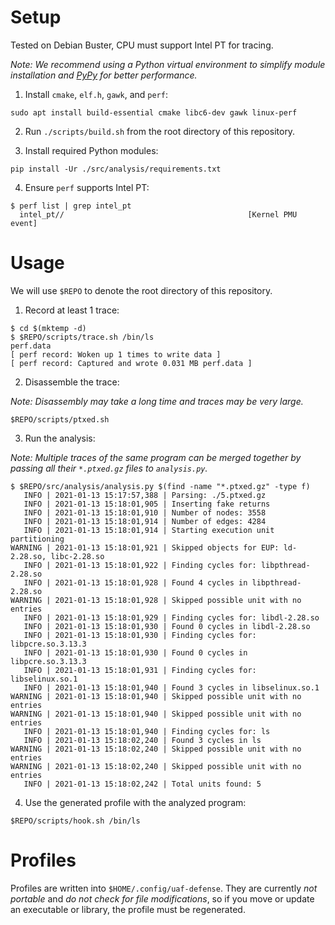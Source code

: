 # Setup

Tested on Debian Buster, CPU must support Intel PT for tracing.

*Note: We recommend using a Python virtual environment to simplify module
installation and [PyPy](https://www.pypy.org/) for better performance.*

1. Install `cmake`, `elf.h`, `gawk`, and `perf`:

```
sudo apt install build-essential cmake libc6-dev gawk linux-perf
```

2. Run `./scripts/build.sh` from the root directory of this repository.

3. Install required Python modules:

```
pip install -Ur ./src/analysis/requirements.txt
```

4. Ensure `perf` supports Intel PT:

```
$ perf list | grep intel_pt
  intel_pt//                                         [Kernel PMU event]
```

# Usage

We will use `$REPO` to denote the root directory of this repository.

1. Record at least 1 trace:

```
$ cd $(mktemp -d)
$ $REPO/scripts/trace.sh /bin/ls
perf.data
[ perf record: Woken up 1 times to write data ]
[ perf record: Captured and wrote 0.031 MB perf.data ]
```

2. Disassemble the trace:

*Note: Disassembly may take a long time and traces may be very large.*

```
$REPO/scripts/ptxed.sh
```

3. Run the analysis:

*Note: Multiple traces of the same program can be merged together by passing
all their `*.ptxed.gz` files to `analysis.py`.*

```
$ $REPO/src/analysis/analysis.py $(find -name "*.ptxed.gz" -type f)
   INFO | 2021-01-13 15:17:57,388 | Parsing: ./5.ptxed.gz
   INFO | 2021-01-13 15:18:01,905 | Inserting fake returns
   INFO | 2021-01-13 15:18:01,910 | Number of nodes: 3558
   INFO | 2021-01-13 15:18:01,914 | Number of edges: 4284
   INFO | 2021-01-13 15:18:01,914 | Starting execution unit partitioning
WARNING | 2021-01-13 15:18:01,921 | Skipped objects for EUP: ld-2.28.so, libc-2.28.so
   INFO | 2021-01-13 15:18:01,922 | Finding cycles for: libpthread-2.28.so
   INFO | 2021-01-13 15:18:01,928 | Found 4 cycles in libpthread-2.28.so
WARNING | 2021-01-13 15:18:01,928 | Skipped possible unit with no entries
   INFO | 2021-01-13 15:18:01,929 | Finding cycles for: libdl-2.28.so
   INFO | 2021-01-13 15:18:01,930 | Found 0 cycles in libdl-2.28.so
   INFO | 2021-01-13 15:18:01,930 | Finding cycles for: libpcre.so.3.13.3
   INFO | 2021-01-13 15:18:01,930 | Found 0 cycles in libpcre.so.3.13.3
   INFO | 2021-01-13 15:18:01,931 | Finding cycles for: libselinux.so.1
   INFO | 2021-01-13 15:18:01,940 | Found 3 cycles in libselinux.so.1
WARNING | 2021-01-13 15:18:01,940 | Skipped possible unit with no entries
WARNING | 2021-01-13 15:18:01,940 | Skipped possible unit with no entries
   INFO | 2021-01-13 15:18:01,940 | Finding cycles for: ls
   INFO | 2021-01-13 15:18:02,240 | Found 3 cycles in ls
WARNING | 2021-01-13 15:18:02,240 | Skipped possible unit with no entries
WARNING | 2021-01-13 15:18:02,240 | Skipped possible unit with no entries
   INFO | 2021-01-13 15:18:02,242 | Total units found: 5
```

4. Use the generated profile with the analyzed program:

```
$REPO/scripts/hook.sh /bin/ls
```

# Profiles

Profiles are written into `$HOME/.config/uaf-defense`. They are currently
*not portable* and *do not check for file modifications*, so if you move or
update an executable or library, the profile must be regenerated.
